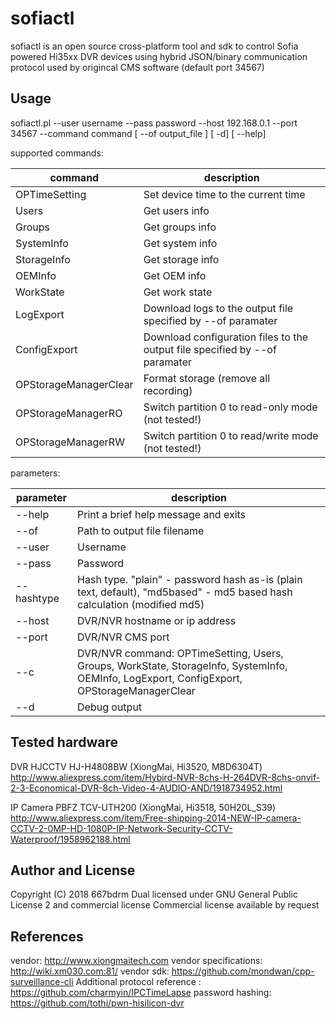 # sofiactl

sofiactl is an open source cross-platform tool and sdk to control Sofia powered Hi35xx DVR devices 
using hybrid JSON/binary communication protocol used by origincal CMS software (default port 34567)


## Usage

sofiactl.pl --user username --pass password --host 192.168.0.1 --port 34567 --command command [ --of output_file ] [ -d] [ --help]

supported commands:

|command | description |
|--|--|
OPTimeSetting | Set device time to the current time
Users | Get users info
Groups | Get groups info
SystemInfo | Get system info
StorageInfo | Get storage info
OEMInfo | Get OEM info
WorkState | Get work state
LogExport | Download logs to the output file specified by --of paramater
ConfigExport | Download configuration files to the output file specified by --of paramater
OPStorageManagerClear | Format storage (remove all recording)
OPStorageManagerRO | Switch partition 0 to read-only mode (not tested!)
OPStorageManagerRW | Switch partition 0 to read/write mode (not tested!)

parameters:

|parameter | description |
|--|--|
--help | Print a brief help message and exits
--of | Path to output file filename
--user | Username
--pass | Password
--hashtype | Hash type. "plain" - password hash as-is (plain text, default), "md5based" - md5 based hash calculation (modified md5)
--host | DVR/NVR hostname or ip address
--port | DVR/NVR CMS port
--c | DVR/NVR command: OPTimeSetting, Users, Groups, WorkState, StorageInfo, SystemInfo, OEMInfo, LogExport, ConfigExport, OPStorageManagerClear
--d | Debug output


## Tested hardware

DVR HJCCTV HJ-H4808BW (XiongMai, Hi3520, MBD6304T)
http://www.aliexpress.com/item/Hybird-NVR-8chs-H-264DVR-8chs-onvif-2-3-Economical-DVR-8ch-Video-4-AUDIO-AND/1918734952.html

IP Camera PBFZ TCV-UTH200 (XiongMai, Hi3518, 50H20L_S39)
http://www.aliexpress.com/item/Free-shipping-2014-NEW-IP-camera-CCTV-2-0MP-HD-1080P-IP-Network-Security-CCTV-Waterproof/1958962188.html

## Author and License

Copyright (C) 2018 667bdrm
Dual licensed under GNU General Public License 2 and commercial license
Commercial license available by request

## References

vendor: http://www.xiongmaitech.com
vendor specifications: http://wiki.xm030.com:81/
vendor sdk: https://github.com/mondwan/cpp-surveillance-cli
Additional protocol reference : https://github.com/charmyin/IPCTimeLapse
password hashing: https://github.com/tothi/pwn-hisilicon-dvr
